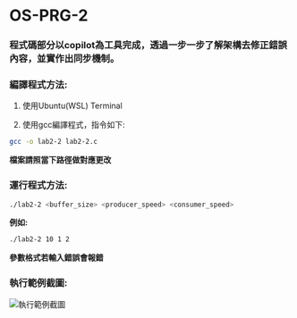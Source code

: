 # OS-PRG-2
### 程式碼部分以copilot為工具完成，透過一步一步了解架構去修正錯誤內容，並實作出同步機制。

### 編譯程式方法:

1. 使用Ubuntu(WSL) Terminal

2. 使用gcc編譯程式，指令如下:

```sh
gcc -o lab2-2 lab2-2.c
```

**檔案請照當下路徑做對應更改**

### 運行程式方法:

```sh
./lab2-2 <buffer_size> <producer_speed> <consumer_speed>
```

**例如:**

```sh
./lab2-2 10 1 2
```

**參數格式若輸入錯誤會報錯**

### 執行範例截圖:

![執行範例截圖](task2/terminal_screenshot.png)